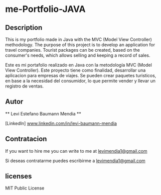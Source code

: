 # me-Portfolio-JAVA

## Description
This is my portfolio made in Java with the MVC (Model View Controller) methodology.
The purpose of this project is to develop an application for travel companies. Tourist packages can be created, based on the consumer's needs, which allows selling and keeping a record of sales.

Este es mi portafolio realizado en Java con la metodología MVC (Model View Controller).
Este proyecto tiene como finalidad, desarrollar una aplicacion para empresas de viajes. Se pueden crear paquetes turisticos, en base a la necesidad del consumidor, lo que permite vender y llevar un registro de ventas.

## Autor 
** Levi Estefano Baumann Mendia **

[LinkedIn] www.linkedin.com/in/levi-baumann-mendia

## Contratacion 
If you want to hire me you can write to me at levimendia1@gmail.com

Si deseas contratarme puedes escribirme a levimendia1@gmail.com

## licenses
MIT Public License
